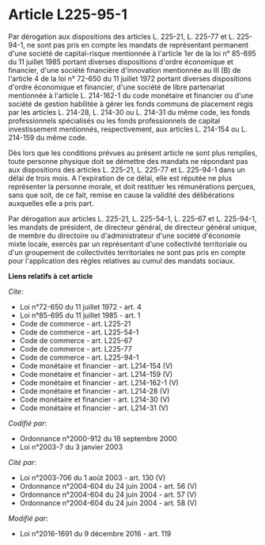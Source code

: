# Article L225-95-1

Par dérogation aux dispositions des articles L. 225-21, L. 225-77 et L. 225-94-1, ne sont pas pris en compte les mandats de
représentant permanent d'une société de capital-risque mentionnée à l'article 1er de la loi n° 85-695 du 11 juillet 1985
portant diverses dispositions d'ordre économique et financier, d'une société financière d'innovation mentionnée au III (B) de
l'article 4 de la loi n° 72-650 du 11 juillet 1972 portant diverses dispositions d'ordre économique et financier, d'une
société de libre partenariat mentionnée à l'article L. 214-162-1 du code monétaire et financier ou d'une société de gestion
habilitée à gérer les fonds communs de placement régis par les articles L. 214-28, L. 214-30 ou L. 214-31 du même code, les
fonds professionnels spécialisés ou les fonds professionnels de capital investissement mentionnés, respectivement, aux
articles L. 214-154 ou L. 214-159 du même code. 

Dès lors que les conditions prévues au présent article ne sont plus remplies, toute personne physique doit se démettre des
mandats ne répondant pas aux dispositions des articles L. 225-21, L. 225-77 et L. 225-94-1 dans un délai de trois mois. A
l'expiration de ce délai, elle est réputée ne plus représenter la personne morale, et doit restituer les rémunérations
perçues, sans que soit, de ce fait, remise en cause la validité des délibérations auxquelles elle a pris part. 

Par dérogation aux articles L. 225-21, L. 225-54-1, L. 225-67 et L. 225-94-1, les mandats de président, de directeur général,
de directeur général unique, de membre du directoire ou d'administrateur d'une société d'économie mixte locale, exercés par
un représentant d'une collectivité territoriale ou d'un groupement de collectivités territoriales ne sont pas pris en compte
pour l'application des règles relatives au cumul des mandats sociaux.

**Liens relatifs à cet article**

_Cite_:

  - Loi n°72-650 du 11 juillet 1972 - art. 4
  - Loi n°85-695 du 11 juillet 1985 - art. 1
  - Code de commerce - art. L225-21
  - Code de commerce - art. L225-54-1
  - Code de commerce - art. L225-67
  - Code de commerce - art. L225-77
  - Code de commerce - art. L225-94-1
  - Code monétaire et financier - art. L214-154 (V)
  - Code monétaire et financier - art. L214-159 (V)
  - Code monétaire et financier - art. L214-162-1 (V)
  - Code monétaire et financier - art. L214-28 (V)
  - Code monétaire et financier - art. L214-30 (V)
  - Code monétaire et financier - art. L214-31 (V)

_Codifié par_:

  - Ordonnance n°2000-912 du 18 septembre 2000
  - Loi n°2003-7 du 3 janvier 2003

_Cité par_:

  - Loi n°2003-706 du 1 août 2003 - art. 130 (V)
  - Ordonnance n°2004-604 du 24 juin 2004 - art. 56 (V)
  - Ordonnance n°2004-604 du 24 juin 2004 - art. 57 (V)
  - Ordonnance n°2004-604 du 24 juin 2004 - art. 58 (V)

_Modifié par_:

  - Loi n°2016-1691 du 9 décembre 2016 - art. 119
